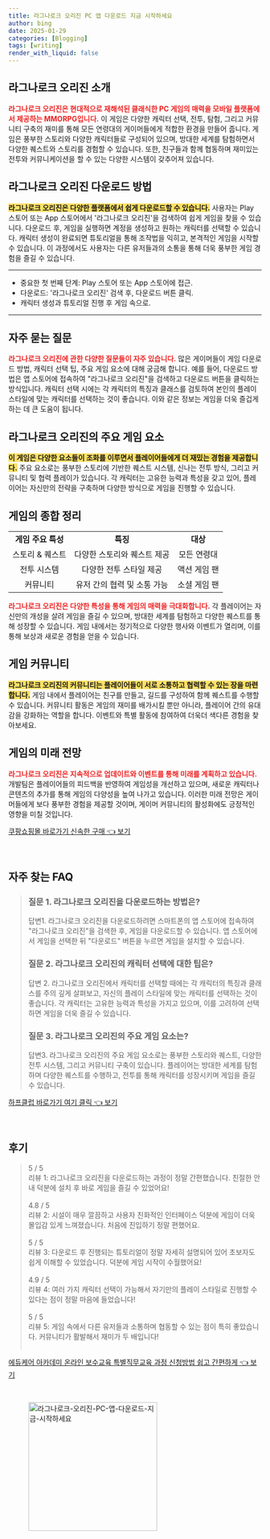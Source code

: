```yaml
---
title: 라그나로크 오리진 PC 앱 다운로드 지금 시작하세요
author: bing
date: 2025-01-29
categories: [Blogging]
tags: [writing]
render_with_liquid: false
---
```



<h2 id='라그나로크오리진소개'>라그나로크 오리진 소개</h2>

<p><b><span style="color: #ee2323;">라그나로크 오리진은 현대적으로 재해석된 클래식한 PC 게임의 매력을 모바일 플랫폼에서 제공하는 MMORPG입니다.</span></b> 이 게임은 다양한 캐릭터 선택, 전투, 탐험, 그리고 커뮤니티 구축의 재미를 통해 모든 연령대의 게이머들에게 적합한 환경을 만들어 줍니다. 게임은 풍부한 스토리와 다양한 캐릭터들로 구성되어 있으며, 방대한 세계를 탐험하면서 다양한 퀘스트와 스토리를 경험할 수 있습니다. 또한, 친구들과 함께 협동하며 재미있는 전투와 커뮤니케이션을 할 수 있는 다양한 시스템이 갖추어져 있습니다.</p>

<h2 id='다운로드방법'>라그나로크 오리진 다운로드 방법</h2>

<p><b><span style="background-color: #ffe066;">라그나로크 오리진은 다양한 플랫폼에서 쉽게 다운로드할 수 있습니다.</span></b> 사용자는 Play 스토어 또는 App 스토어에서 '라그나로크 오리진'을 검색하여 쉽게 게임을 찾을 수 있습니다. 다운로드 후, 게임을 실행하면 계정을 생성하고 원하는 캐릭터를 선택할 수 있습니다. 캐릭터 생성이 완료되면 튜토리얼을 통해 조작법을 익히고, 본격적인 게임을 시작할 수 있습니다. 이 과정에서도 사용자는 다른 유저들과의 소통을 통해 더욱 풍부한 게임 경험을 즐길 수 있습니다.</p>

<hr />

<ul>
    <li>중요한 첫 번째 단계: Play 스토어 또는 App 스토어에 접근.</li>
    <li>다운로드: '라그나로크 오리진' 검색 후, 다운로드 버튼 클릭.</li>
    <li>캐릭터 생성과 튜토리얼 진행 후 게임 속으로.</li>
</ul>

<hr />

<h2 id='자주묻는질문'>자주 묻는 질문</h2>

<p><b><span style="color: #ee2323;">라그나로크 오리진에 관한 다양한 질문들이 자주 있습니다.</span></b> 많은 게이머들이 게임 다운로드 방법, 캐릭터 선택 팁, 주요 게임 요소에 대해 궁금해 합니다. 예를 들어, 다운로드 방법은 앱 스토어에 접속하여 "라그나로크 오리진"을 검색하고 다운로드 버튼을 클릭하는 방식입니다. 캐릭터 선택 시에는 각 캐릭터의 특징과 클래스를 검토하여 본인의 플레이 스타일에 맞는 캐릭터를 선택하는 것이 좋습니다. 이와 같은 정보는 게임을 더욱 즐겁게 하는 데 큰 도움이 됩니다.</p>

<h2 id='주요게임요소'>라그나로크 오리진의 주요 게임 요소</h2>

<p><b><span style="background-color: #ffe066;">이 게임은 다양한 요소들이 조화를 이루면서 플레이어들에게 더 재밌는 경험을 제공합니다.</span></b> 주요 요소로는 풍부한 스토리에 기반한 퀘스트 시스템, 신나는 전투 방식, 그리고 커뮤니티 및 협력 플레이가 있습니다. 각 캐릭터는 고유한 능력과 특성을 갖고 있어, 플레이어는 자신만의 전략을 구축하며 다양한 방식으로 게임을 진행할 수 있습니다.</p>

<h2 id='종합정리'>게임의 종합 정리</h2>

<table>
    <tr>
        <td style="text-align: center; height: 17px;"><b>게임 주요 특성</b></td>
        <td style="text-align: center; height: 17px;"><b>특징</b></td>
        <td style="text-align: center; height: 17px;"><b>대상</b></td>
    </tr>
    <tr>
        <td style="text-align: center; height: 17px;">스토리 & 퀘스트</td>
        <td style="text-align: center; height: 17px;">다양한 스토리와 퀘스트 제공</td>
        <td style="text-align: center; height: 17px;">모든 연령대</td>
    </tr>
    <tr>
        <td style="text-align: center; height: 17px;">전투 시스템</td>
        <td style="text-align: center; height: 17px;">다양한 전투 스타일 제공</td>
        <td style="text-align: center; height: 17px;">액션 게임 팬</td>
    </tr>
    <tr>
        <td style="text-align: center; height: 17px;">커뮤니티</td>
        <td style="text-align: center; height: 17px;">유저 간의 협력 및 소통 가능</td>
        <td style="text-align: center; height: 17px;">소셜 게임 팬</td>
    </tr>
</table>

<p><b><span style="color: #ee2323;">라그나로크 오리진은 다양한 특성을 통해 게임의 매력을 극대화합니다.</span></b> 각 플레이어는 자신만의 개성을 살려 게임을 즐길 수 있으며, 방대한 세계를 탐험하고 다양한 퀘스트를 통해 성장할 수 있습니다. 게임 내에서는 정기적으로 다양한 행사와 이벤트가 열리며, 이를 통해 보상과 새로운 경험을 얻을 수 있습니다.</p>

<h2 id='게임커뮤니티'>게임 커뮤니티</h2>

<p><b><span style="background-color: #ffe066;">라그나로크 오리진의 커뮤니티는 플레이어들이 서로 소통하고 협력할 수 있는 장을 마련합니다.</span></b> 게임 내에서 플레이어는 친구를 만들고, 길드를 구성하여 함께 퀘스트를 수행할 수 있습니다. 커뮤니티 활동은 게임의 재미를 배가시킬 뿐만 아니라, 플레이어 간의 유대감을 강화하는 역할을 합니다. 이벤트와 특별 활동에 참여하여 더욱더 색다른 경험을 찾아보세요.</p>

<h2 id='미래전망'>게임의 미래 전망</h2>

<p><b><span style="color: #ee2323;">라그나로크 오리진은 지속적으로 업데이트와 이벤트를 통해 미래를 계획하고 있습니다.</span></b> 개발팀은 플레이어들의 피드백을 반영하여 게임성을 개선하고 있으며, 새로운 캐릭터나 콘텐츠의 추가를 통해 게임의 다양성을 높여 나가고 있습니다. 이러한 미래 전망은 게이머들에게 보다 풍부한 경험을 제공할 것이며, 게이머 커뮤니티의 활성화에도 긍정적인 영향을 미칠 것입니다.</p>


<p><a class="click-button" title="쿠팡쇼핑몰 바로가기 신속한 구매" href="https://yellowplanner.github.io/posts/%EC%BF%A0%ED%8C%A1%EC%87%BC%ED%95%91%EB%AA%B0-%EB%B0%94%EB%A1%9C%EA%B0%80%EA%B8%B0-%EC%8B%A0%EC%86%8D%ED%95%9C-%EA%B5%AC%EB%A7%A4/" rel="dofollow">쿠팡쇼핑몰 바로가기 신속한 구매 👈 보기</a></p><br>
<h2 id='자주_찾는_FAQ'>자주 찾는 FAQ</h2>
<div itemscope="" itemtype="https://schema.org/FAQPage"> 
<blockquote> 
<div itemscope="" itemprop="mainEntity" itemtype="https://schema.org/Question"> 
<h3 itemprop="name">질문 1. 라그나로크 오리진을 다운로드하는 방법은?</h3> 
<div itemscope="" itemprop="acceptedAnswer" itemtype="https://schema.org/Answer"> 
<span itemprop="text"> 
<p>답변1. 라그나로크 오리진을 다운로드하려면 스마트폰의 앱 스토어에 접속하여 "라그나로크 오리진"을 검색한 후, 게임을 다운로드할 수 있습니다. 앱 스토어에서 게임을 선택한 뒤 "다운로드" 버튼을 누르면 게임을 설치할 수 있습니다.</p> 
</span> 
</div> 
</div> 

<div itemscope="" itemprop="mainEntity" itemtype="https://schema.org/Question"> 
<h3 itemprop="name">질문 2. 라그나로크 오리진의 캐릭터 선택에 대한 팁은?</h3> 
<div itemscope="" itemprop="acceptedAnswer" itemtype="https://schema.org/Answer"> 
<span itemprop="text"> 
<p>답변 2. 라그나로크 오리진에서 캐릭터를 선택할 때에는 각 캐릭터의 특징과 클래스를 주의 깊게 살펴보고, 자신의 플레이 스타일에 맞는 캐릭터를 선택하는 것이 좋습니다. 각 캐릭터는 고유한 능력과 특성을 가지고 있으며, 이를 고려하여 선택하면 게임을 더욱 즐길 수 있습니다.</p> 
</span> 
</div> 
</div> 

<div itemscope="" itemprop="mainEntity" itemtype="https://schema.org/Question"> 
<h3 itemprop="name">질문 3. 라그나로크 오리진의 주요 게임 요소는?</h3> 
<div itemscope="" itemprop="acceptedAnswer" itemtype="https://schema.org/Answer"> 
<span itemprop="text"> 
<p>답변3. 라그나로크 오리진의 주요 게임 요소로는 풍부한 스토리와 퀘스트, 다양한 전투 시스템, 그리고 커뮤니티 구축이 있습니다. 플레이어는 방대한 세계를 탐험하며 다양한 퀘스트를 수행하고, 전투를 통해 캐릭터를 성장시키며 게임을 즐길 수 있습니다.</p> 
</span> 
</div> 
</div> 
</blockquote> 
</div>
<p><a class="click-button" title="하프클럽 바로가기 여기 클릭" href="https://yellowplanner.github.io/posts/%ED%95%98%ED%94%84%ED%81%B4%EB%9F%BD-%EB%B0%94%EB%A1%9C%EA%B0%80%EA%B8%B0-%EC%97%AC%EA%B8%B0-%ED%81%B4%EB%A6%AD/" rel="dofollow">하프클럽 바로가기 여기 클릭 👈 보기</a></p><br>
<h2 id='후기'>후기</h2>
<div itemscope itemtype="https://schema.org/Product">
  <blockquote>
  <div itemprop="review" itemscope itemtype="https://schema.org/Review">
      <div itemprop="reviewRating" itemscope itemtype="https://schema.org/Rating"> <span itemprop="ratingValue">5</span> / <span itemprop="bestRating">5</span> </div>
      <span itemprop="reviewBody">리뷰 1: 라그나로크 오리진을 다운로드하는 과정이 정말 간편했습니다. 친절한 안내 덕분에 설치 후 바로 게임을 즐길 수 있었어요!</span>
  </div>
  <br>
  <div itemprop="review" itemscope itemtype="https://schema.org/Review">
      <div itemprop="reviewRating" itemscope itemtype="https://schema.org/Rating"> <span itemprop="ratingValue">4.8</span> / <span itemprop="bestRating">5</span> </div>
      <span itemprop="reviewBody">리뷰 2: 시설이 매우 깔끔하고 사용자 친화적인 인터페이스 덕분에 게임이 더욱 몰입감 있게 느껴졌습니다. 처음에 진입하기 정말 편했어요.</span>
  </div>
  <br>
  <div itemprop="review" itemscope itemtype="https://schema.org/Review">
      <div itemprop="reviewRating" itemscope itemtype="https://schema.org/Rating"> <span itemprop="ratingValue">5</span> / <span itemprop="bestRating">5</span> </div>
      <span itemprop="reviewBody">리뷰 3: 다운로드 후 진행되는 튜토리얼이 정말 자세히 설명되어 있어 초보자도 쉽게 이해할 수 있었습니다. 덕분에 게임 시작이 수월했어요!</span>
  </div>
  <br>
  <div itemprop="review" itemscope itemtype="https://schema.org/Review">
      <div itemprop="reviewRating" itemscope itemtype="https://schema.org/Rating"> <span itemprop="ratingValue">4.9</span> / <span itemprop="bestRating">5</span> </div>
      <span itemprop="reviewBody">리뷰 4: 여러 가지 캐릭터 선택이 가능해서 자기만의 플레이 스타일로 진행할 수 있다는 점이 정말 마음에 들었습니다!</span>
  </div>
  <br>
  <div itemprop="review" itemscope itemtype="https://schema.org/Review">
      <div itemprop="reviewRating" itemscope itemtype="https://schema.org/Rating"> <span itemprop="ratingValue">5</span> / <span itemprop="bestRating">5</span> </div>
      <span itemprop="reviewBody">리뷰 5: 게임 속에서 다른 유저들과 소통하며 협동할 수 있는 점이 특히 좋았습니다. 커뮤니티가 활발해서 재미가 두 배입니다!</span>
  </div>
  <br>
  </blockquote>
</div>
<p><a class="click-button" title="에듀케어 아카데미 온라인 보수교육 특별직무교육 과정 신청방법 쉽고 간편하게" href="https://yellowplanner.github.io/posts/%EC%97%90%EB%93%80%EC%BC%80%EC%96%B4-%EC%95%84%EC%B9%B4%EB%8D%B0%EB%AF%B8-%EC%98%A8%EB%9D%BC%EC%9D%B8-%EB%B3%B4%EC%88%98%EA%B5%90%EC%9C%A1-%ED%8A%B9%EB%B3%84%EC%A7%81%EB%AC%B4%EA%B5%90%EC%9C%A1-%EA%B3%BC%EC%A0%95-%EC%8B%A0%EC%B2%AD%EB%B0%A9%EB%B2%95-%EC%89%BD%EA%B3%A0-%EA%B0%84%ED%8E%B8%ED%95%98%EA%B2%8C/" rel="dofollow">에듀케어 아카데미 온라인 보수교육 특별직무교육 과정 신청방법 쉽고 간편하게 👈 보기</a></p><br>
<figure class="image"><img src="https://yellowplanner.github.io/assets/img/thumbnail/라그나로크-오리진-PC-앱-다운로드-지금-시작하세요.webp" alt="라그나로크-오리진-PC-앱-다운로드-지금-시작하세요" width="256" height="256"></figure>